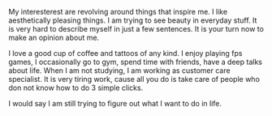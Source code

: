 My interesterest are revolving around things that inspire me. I like aesthetically pleasing things. I am trying to see beauty in everyday stuff. It is very hard to describe myself in just a few sentences. It is your turn now to make an opinion about me.

I love a good cup of coffee and tattoos of any kind. I enjoy playing fps games, I occasionally go to gym, spend time with friends, have a deep talks about life. When I am not studying, I am working as customer care specialist. It is very tiring work, cause all you do is take care of people who don not know how to do 3 simple clicks.

I would say I am still trying to figure out what I want to do in life.
